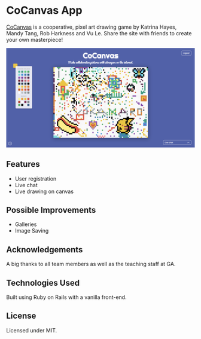 # CoCanvas App


[CoCanvas](https://amandytang.github.io/cocanvas-js/) is a cooperative, pixel art drawing game by Katrina Hayes, Mandy Tang, Rob Harkness and Vu Le. Share the site with friends to create your own masterpiece!

![CoCanvas Screenshot](https://github.com/amandytang/cocanvas-server/blob/master/app/assets/images/screenshot.png)
<br/>

## Features
* User registration
* Live chat
* Live drawing on canvas

## Possible Improvements
* Galleries
* Image Saving

## Acknowledgements
A big thanks to all team members as well as the teaching staff at GA.

## Technologies Used
Built using Ruby on Rails with a vanilla front-end.

## License
Licensed under MIT.
